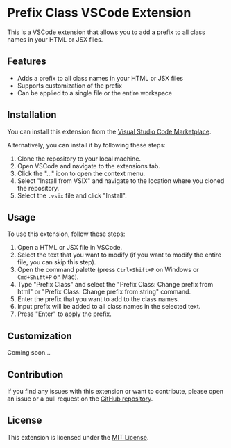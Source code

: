 # Prefix Class VSCode Extension

This is a VSCode extension that allows you to add a prefix to all class names in your HTML or JSX files.

## Features

- Adds a prefix to all class names in your HTML or JSX files
- Supports customization of the prefix
- Can be applied to a single file or the entire workspace

## Installation

You can install this extension from the [Visual Studio Code Marketplace](https://marketplace.visualstudio.com/items?itemName=your-extension-name).

Alternatively, you can install it by following these steps:

1. Clone the repository to your local machine.
2. Open VSCode and navigate to the extensions tab.
3. Click the "..." icon to open the context menu.
4. Select "Install from VSIX" and navigate to the location where you cloned the repository.
5. Select the `.vsix` file and click "Install".

## Usage

To use this extension, follow these steps:

1. Open a HTML or JSX file in VSCode.
2. Select the text that you want to modify (if you want to modify the entire file, you can skip this step).
3. Open the command palette (press `Ctrl+Shift+P` on Windows or `Cmd+Shift+P` on Mac).
4. Type "Prefix Class" and select the "Prefix Class: Change prefix from html" or "Prefix Class: Change prefix from string" command.
5. Enter the prefix that you want to add to the class names.
6. Input prefix will be added to all class names in the selected text.  
7. Press "Enter" to apply the prefix.

## Customization

Coming soon...

## Contribution

If you find any issues with this extension or want to contribute, please open an issue or a pull request on the [GitHub repository](https://github.com/yensubldg/prefix-class-vscode).

## License

This extension is licensed under the [MIT License](https://opensource.org/licenses/MIT).

